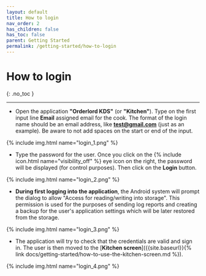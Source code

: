 ```yaml
---
layout: default
title: How to login
nav_order: 2
has_children: false
has_toc: false
parent: Getting Started
permalink: /getting-started/how-to-login
---
```


# How to login
{: .no_toc }

---

- Open the application **"Orderlord KDS"** (or **"Kitchen"**). Type on the first input line **Email** assigned email for the cook. The format of the login name should be an email address, like **test@gmail.com** (just as an example). Be aware to not add spaces on the start or end of the input.

{% include img.html name="login_1.png" %}

- Type the password for the user. Once you click on the {% include icon.html name="visibility_off" %} eye icon on the right, the password will be displayed (for control purposes). Then click on the <span class="text-orange-200">**Login**</span> button.

{% include img.html name="login_2.png" %}

- **During first logging into the application**, the Android system will prompt the dialog to allow "Access for reading/writing into storage". This permission is used for the purposes of sending log reports and creating a backup for the user's application settings which will be later restored from the storage.

{% include img.html name="login_3.png" %}

- The application will try to check that the credentials are valid and sign in. The user is then moved to the [**Kitchen screen**]({{site.baseurl}}{% link docs/getting-started/how-to-use-the-kitchen-screen.md %}).

{% include img.html name="login_4.png" %}